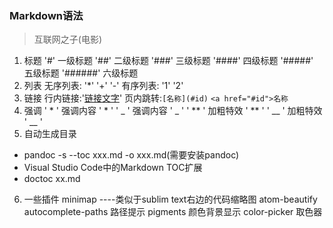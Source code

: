 ### Markdown语法
> 互联网之子(电影)

1. 标题
'#' 一级标题
'##' 二级标题
'###' 三级标题
'####' 四级标题
'#####' 五级标题
'######' 六级标题
2. 列表
无序列表:
'*'
'+'
'-'
有序列表:
'1'
'2'
3. 链接
行内链接:'[链接文字](链接地址)'
页内跳转:```[名称](#id)```
        ```<a href="#id">名称```
4. 强调
' * ' 强调内容 ' * '
' _ ' 强调内容 ' _ '
' ** ' 加粗特效 ' ** '
' __ ' 加粗特效 ' __ '
5. 自动生成目录
* pandoc -s --toc xxx.md -o xxx.md(需要安装pandoc)
* Visual Studio Code中的Markdown TOC扩展
* doctoc xx.md
6. 一些插件
minimap ----类似于sublim text右边的代码缩略图
atom-beautify
autocomplete-paths 路径提示
pigments 颜色背景显示
color-picker 取色器  

